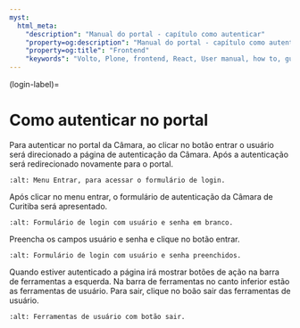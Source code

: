 ```yaml
---
myst:
  html_meta:
    "description": "Manual do portal - capítulo como autenticar"
    "property=og:description": "Manual do portal - capítulo como autenticar"
    "property=og:title": "Frontend"
    "keywords": "Volto, Plone, frontend, React, User manual, how to, guia como fazer"
---
```



(login-label)=

# Como autenticar no portal

Para autenticar no portal da Câmara, ao clicar no botão entrar o usuário será direcionado a página de autenticação da Câmara. Após a autenticação será redirecionado novamente para o portal.

```{image} ./_static/how-to/menu-entrar.png
:alt: Menu Entrar, para acessar o formulário de login.
```

Após clicar no menu entrar, o formulário de autenticação da Câmara de Curitiba será apresentado.

```{image} ./_static/how-to/form-login-keycloak.png
:alt: Formulário de login com usuário e senha em branco.
```

Preencha os campos usuário e senha e clique no botão entrar.

```{image} ./_static/how-to/form-login-entrar-keycloak.png
:alt: Formulário de login com usuário e senha preenchidos.
```

Quando estiver autenticado a página irá mostrar botões de ação na barra de ferramentas a esquerda. Na barra de ferramentas no canto inferior estão as ferramentas de usuário. Para sair, clique no boão sair das ferramentas de usuário.

```{image} ./_static/how-to/ferramentas-usuario-botao-sair.png
:alt: Ferramentas de usuário com botão sair.
```

